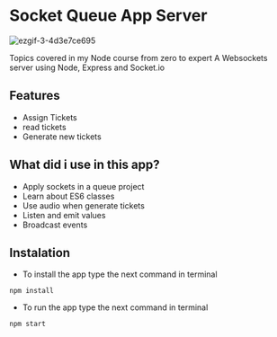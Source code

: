 # Socket Queue App Server

 ![ezgif-3-4d3e7ce695](https://user-images.githubusercontent.com/51382458/204625544-c390dd2b-c2ef-4861-8363-6ef9f0f8b055.gif)

Topics covered in my Node course from zero to expert
A Websockets server using Node, Express and Socket.io

## Features
* Assign Tickets
* read tickets
* Generate new tickets


## What did i use in this app?

* Apply sockets in a queue project
* Learn about ES6 classes
* Use audio when generate tickets
* Listen and emit values
* Broadcast events


## Instalation

- To install the app type the next command in terminal

```
npm install
```

- To run the app type the next command in terminal

```
npm start
```

